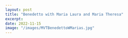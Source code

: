 ```yaml
---
layout: post
title: "Benedetto with Maria Laura and Maria Theresa"
excerpt: 
date: 2022-11-15
image: "/images/MVTBenedettoWMarias.jpg"
---
```


